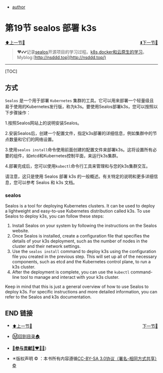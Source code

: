 + [author](http://nsddd.top)

# 第19节 sealos 部署 k3s

<div><a href = '18.md' style='float:left'>⬆️上一节🔗  </a><a href = '20.md' style='float: right'>  ⬇️下一节🔗</a></div>
<br>

> ❤️💕💕记录[sealos](https://github.com/cubxxw/sealos)开源项目的学习过程。[k8s,docker和云原生的学习](https://github.com/cubxxw/sealos)。Myblog:[http://nsddd.top](http://nsddd.top/)

---
[TOC]

## 方式

`Sealos` 是一个用于部署 `Kubernetes` 集群的工具。它可以用来部署一个轻量级且易于使用的Kubernetes发行版，称为k3s。要使用Sealos部署k3s，您可以按照以下步骤操作：

1.按照Sealos网站上的说明安装Sealos。

2.安装Sealos后，创建一个配置文件，指定k3s部署的详细信息，例如集群中的节点数量和它们的网络设置。

3.使用`sealos install`命令使用前面创建的配置文件来部署k3s。这将设置所有必要的组件，如etcd和Kubernetes控制平面，来运行k3s集群。

4.部署完成后，您可以使用`kubectl`命令行工具来管理和与您的k3s集群交互。

请注意，这只是使用 Sealos 部署 k3s 的一般概述。有关特定的说明和更多详细信息，您可以参考 Sealos 和 k3s 文档。



### sealos

Sealos is a tool for deploying Kubernetes clusters. It can be used to deploy a lightweight and easy-to-use Kubernetes distribution called k3s. To use Sealos to deploy k3s, you can follow these steps:

1. Install Sealos on your system by following the instructions on the Sealos website.
2. Once Sealos is installed, create a configuration file that specifies the details of your k3s deployment, such as the number of nodes in the cluster and their network settings.
3. Use the `sealos install` command to deploy k3s using the configuration file you created in the previous step. This will set up all of the necessary components, such as etcd and the Kubernetes control plane, to run a k3s cluster.
4. After the deployment is complete, you can use the `kubectl` command-line tool to manage and interact with your k3s cluster.

Keep in mind that this is just a general overview of how to use Sealos to deploy k3s. For specific instructions and more detailed information, you can refer to the Sealos and k3s documentation.







## END 链接
<ul><li><div><a href = '18.md' style='float:left'>⬆️上一节🔗  </a><a href = '20.md' style='float: right'>  ️下一节🔗</a></div></li></ul>

+ [Ⓜ️回到目录🏠](../README.md)

+ [**🫵参与贡献💞❤️‍🔥💖**](https://nsddd.top/archives/contributors))

+ ✴️版权声明 &copy; ：本书所有内容遵循[CC-BY-SA 3.0协议（署名-相同方式共享）&copy;](http://zh.wikipedia.org/wiki/Wikipedia:CC-by-sa-3.0协议文本) 
